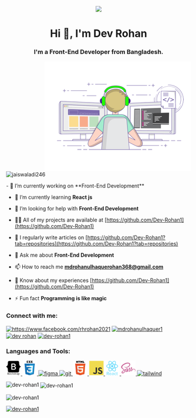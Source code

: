 <div align="center"> <img src="https://github.com/Dev-Rohan1/banner/blob/main/Blue%20&%20White%20Modern%20Business%20Facebook%20Cover.png?raw=true"> </div>
<h1 align="center">Hi 👋, I'm Dev Rohan</h1>
<h3 align="center">I'm a Front-End Developer from Bangladesh.</h3>
<img align="right" alt="Coding" width="400" src="https://raw.githubusercontent.com/devSouvik/devSouvik/master/gif3.gif">

<p align="left"> <img src="https://komarev.com/ghpvc/?username=jaiswaladi246&label=Profile%20views&color=0e75b6&style=flat" alt="jaiswaladi246" /> </p>
- 🔭 I’m currently working on **Front-End Development**

- 🌱 I’m currently learning **React js**

- 🤝 I’m looking for help with **Front-End Development**

- 👨‍💻 All of my projects are available at [https://github.com/Dev-Rohan1](https://github.com/Dev-Rohan1)

- 📝 I regularly write articles on [https://github.com/Dev-Rohan1?tab=repositories](https://github.com/Dev-Rohan1?tab=repositories)

- 💬 Ask me about **Front-End Development**

- 📫 How to reach me **mdrohanulhaquerohan368@gmail.com**

- 📄 Know about my experiences [https://github.com/Dev-Rohan1](https://github.com/Dev-Rohan1)

- ⚡ Fun fact **Programming is like magic**

<h3 align="left">Connect with me:</h3>
<p align="left">
<a href="https://fb.com/https://www.facebook.com/rhrohan2021" target="blank"><img align="center" src="https://raw.githubusercontent.com/rahuldkjain/github-profile-readme-generator/master/src/images/icons/Social/facebook.svg" alt="https://www.facebook.com/rhrohan2021" height="30" width="40" /></a>
<a href="https://www.hackerrank.com/mdrohanulhaquer1" target="blank"><img align="center" src="https://raw.githubusercontent.com/rahuldkjain/github-profile-readme-generator/master/src/images/icons/Social/hackerrank.svg" alt="mdrohanulhaquer1" height="30" width="40" /></a>
<a href="https://codeforces.com/profile/dev rohan" target="blank"><img align="center" src="https://raw.githubusercontent.com/rahuldkjain/github-profile-readme-generator/master/src/images/icons/Social/codeforces.svg" alt="dev rohan" height="30" width="40" /></a>
<a href="https://www.leetcode.com/dev-rohan1" target="blank"><img align="center" src="https://raw.githubusercontent.com/rahuldkjain/github-profile-readme-generator/master/src/images/icons/Social/leet-code.svg" alt="dev-rohan1" height="30" width="40" /></a>
</p>

<h3 align="left">Languages and Tools:</h3>
<p align="left"> <a href="https://getbootstrap.com" target="_blank" rel="noreferrer"> <img src="https://raw.githubusercontent.com/devicons/devicon/master/icons/bootstrap/bootstrap-plain-wordmark.svg" alt="bootstrap" width="40" height="40"/> </a> <a href="https://www.w3schools.com/css/" target="_blank" rel="noreferrer"> <img src="https://raw.githubusercontent.com/devicons/devicon/master/icons/css3/css3-original-wordmark.svg" alt="css3" width="40" height="40"/> </a> <a href="https://www.figma.com/" target="_blank" rel="noreferrer"> <img src="https://www.vectorlogo.zone/logos/figma/figma-icon.svg" alt="figma" width="40" height="40"/> </a> <a href="https://git-scm.com/" target="_blank" rel="noreferrer"> <img src="https://www.vectorlogo.zone/logos/git-scm/git-scm-icon.svg" alt="git" width="40" height="40"/> </a> <a href="https://www.w3.org/html/" target="_blank" rel="noreferrer"> <img src="https://raw.githubusercontent.com/devicons/devicon/master/icons/html5/html5-original-wordmark.svg" alt="html5" width="40" height="40"/> </a> <a href="https://developer.mozilla.org/en-US/docs/Web/JavaScript" target="_blank" rel="noreferrer"> <img src="https://raw.githubusercontent.com/devicons/devicon/master/icons/javascript/javascript-original.svg" alt="javascript" width="40" height="40"/> </a> <a href="https://reactjs.org/" target="_blank" rel="noreferrer"> <img src="https://raw.githubusercontent.com/devicons/devicon/master/icons/react/react-original-wordmark.svg" alt="react" width="40" height="40"/> </a> <a href="https://sass-lang.com" target="_blank" rel="noreferrer"> <img src="https://raw.githubusercontent.com/devicons/devicon/master/icons/sass/sass-original.svg" alt="sass" width="40" height="40"/> </a> <a href="https://tailwindcss.com/" target="_blank" rel="noreferrer"> <img src="https://www.vectorlogo.zone/logos/tailwindcss/tailwindcss-icon.svg" alt="tailwind" width="40" height="40"/> </a> </p>

<p><img align="left" src="https://github-readme-stats.vercel.app/api/top-langs?username=dev-rohan1&show_icons=true&locale=en&layout=compact" alt="dev-rohan1" /></p>

<p>&nbsp;<img align="center" src="https://github-readme-stats.vercel.app/api?username=dev-rohan1&show_icons=true&locale=en" alt="dev-rohan1" /></p>

<p><img align="center" src="https://github-readme-streak-stats.herokuapp.com/?user=dev-rohan1&" alt="dev-rohan1" /></p>


<p align="left"> <a href="https://github.com/ryo-ma/github-profile-trophy"><img src="https://github-profile-trophy.vercel.app/?username=dev-rohan1" alt="dev-rohan1" /></a> </p>
